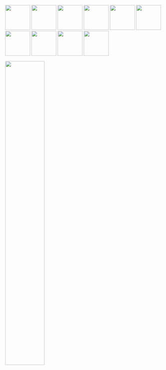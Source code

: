 

<a href="https://nodejs.org/en/docs/"><img src="https://banner2.cleanpng.com/20180810/fol/kisspng-computer-icons-react-javascript-desktop-wallpaper-atom-icon-macaron-iconset-goescat-5b6d61719083a2.3044993815338950255919.jpg" width="80"/></a>
<a href="https://angular.io/"><img src="https://upload.wikimedia.org/wikipedia/commons/thumb/c/cf/Angular_full_color_logo.svg/250px-Angular_full_color_logo.svg.png" width="80"/></a>
<a href="https://www.w3schools.com/css/"><img src="https://w7.pngwing.com/pngs/915/519/png-transparent-typescript-hd-logo-thumbnail.png" width="80"/></a>
<a href="https://www.w3schools.com/html/"><img src="https://creazilla-store.fra1.digitaloceanspaces.com/icons/7911339/html5-icon-icon-md.png" width="80"/></a>
<a href="https://www.w3schools.com/js/"><img src="https://w7.pngwing.com/pngs/696/424/png-transparent-logo-css-css3-thumbnail.png" width="80"/></a>
<a href="https://docs.nestjs.com/"><img src="https://docs.nestjs.com/assets/logo-small.svg" width="80"/></a>
<a href="https://docs.github.com/en"><img src="https://upload.wikimedia.org/wikipedia/commons/thumb/9/91/Octicons-mark-github.svg/1200px-Octicons-mark-github.svg.png" width="80"/></a>
<a href="https://docs.github.com/en"><img src="https://www.clipartmax.com/png/small/112-1128757_iab-logo-dma-logo-ms-azure-logo-microsoft-azure.png" width="80"/></a>
<a href="https://docs.github.com/en"><img src="https://www.pngall.com/wp-content/uploads/13/Mongodb-Transparent.png" width="80"/></a>
<a href="https://docs.github.com/en"><img src="https://seeklogo.com/images/A/ant-design-logo-EAB6B3D5D9-seeklogo.com.png" width="80"/></a>
<div>
  <a href="https://docs.github.com/en"><img src="https://raw.githubusercontent.com/abhisheknaiidu/abhisheknaiidu/master/code.gif" width="50%"/></a>
</div>
